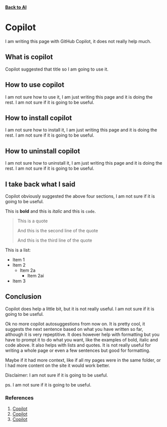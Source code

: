 [__Back to AI__](ai.md)

# Copilot

I am writing this page with GitHub Copilot, it does not really help much.

## What is copilot

Copilot suggested that title so I am going to use it.

## How to use copilot

I am not sure how to use it, I am just writing this page and it is doing the rest. I am not sure if it is going to be useful.

## How to install copilot

I am not sure how to install it, I am just writing this page and it is doing the rest. I am not sure if it is going to be useful.

## How to uninstall copilot

I am not sure how to uninstall it, I am just writing this page and it is doing the rest. I am not sure if it is going to be useful.

## I take back what I said

Copilot obviously suggested the above four sections, I am not sure if it is going to be useful.

This is **bold** and this is *italic* and this is `code`.

> This is a quote
> 
> And this is the second line of the quote
> 
> And this is the third line of the quote

This is a list:
- Item 1
- Item 2
  - Item 2a
    - Item 2ai
- Item 3

## Conclusion

Copilot does help a little bit, but it is not really useful. I am not sure if it is going to be useful.

Ok no more copilot autosuggestions from now on.
It is pretty cool, it suggests the next sentence based on what you have written so far, although it is very repeptitive. It does however help with formatting but you have to prompt it to do what you want, like the examples of bold, italic and code above. It also helps with lists and quotes. It is not really useful for writing a whole page or even a few sentences but good for formatting.

Maybe if it had more context, like if all my pages were in the same folder, or I had more content on the site it would work better.

Disclaimer: I am not sure if it is going to be useful.

ps. I am not sure if it is going to be useful.

### References
1. [Copilot](https://copilot.github.com)
2. [Copilot](https://copilot.github.com)
3. [Copilot](https://copilot.github.com)